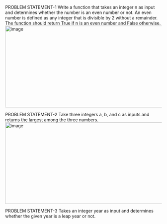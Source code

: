 PROBLEM STATEMENT-1
Write a function that takes an integer n as input and determines whether the number is an even number or not. An even number is defined as any integer that is divisible by 2 without a remainder. The function should 
return True if n is an even number and False otherwise.
<img width="1623" height="262" alt="image" src="https://github.com/user-attachments/assets/79970690-cb2d-4d2c-8373-16ede61f5a4f" />

PROBLEM STATEMENT-2
Take three integers a, b, and c as inputs and returns the largest among the three numbers.
<img width="1617" height="261" alt="image" src="https://github.com/user-attachments/assets/cb3647de-76ea-4278-94c9-f9e6e44d3133" />

PROBLEM STATEMENT-3
Takes an integer year as input and determines whether the given year is a leap year or not.
